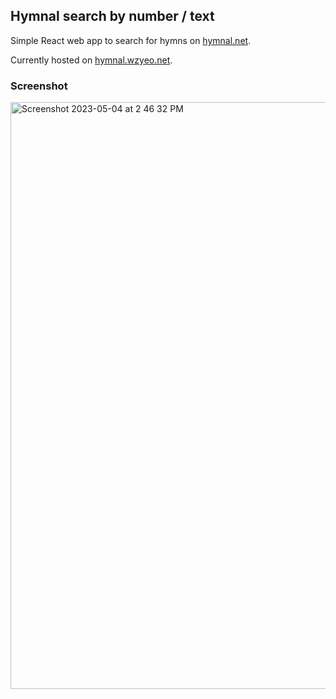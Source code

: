 ## Hymnal search by number / text

Simple React web app to search for hymns on [hymnal.net](https://www.hymnal.net/).

Currently hosted on [hymnal.wzyeo.net](https://hymnal.wzyeo.net/).

### Screenshot

<img width="939" alt="Screenshot 2023-05-04 at 2 46 32 PM" src="https://user-images.githubusercontent.com/30838747/236225372-4b4ac3c6-4af5-40d7-b1fa-27c56e78de5d.png">
